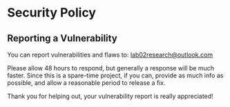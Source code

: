 # Security Policy

## Reporting a Vulnerability

You can report vulnerabilities and flaws to: lab02research@outlook.com

Please allow 48 hours to respond, but generally a response will be much faster. Since this is a spare-time project, if you can, provide as much info as possible, and allow a reasonable period to release a fix.

Thank you for helping out, your vulnerability report is really appreciated!
